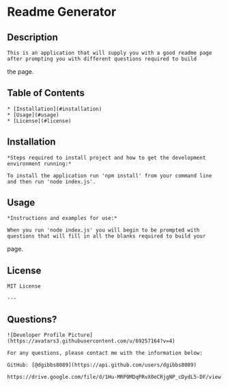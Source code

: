 # Readme Generator
## Description

    This is an application that will supply you with a good readme page after prompting you with different questions required to build
 the page.
## Table of Contents
    * [Installation](#installation)
    * [Usage](#usage)
    * [License](#license)

## Installation

    *Steps required to install project and how to get the development environment running:*

    To install the application run 'npm install' from your command line and then run 'node index.js'.

## Usage

    *Instructions and examples for use:*

    When you run 'node index.js' you will begin to be prompted with questions that will fill in all the blanks required to build your
page.

## License

    MIT License

    ---

## Questions?

    ![Developer Profile Picture](https://avatars3.githubusercontent.com/u/69257164?v=4)

    For any questions, please contact me with the information below:

    GitHub: [@dgibbs8089](https://api.github.com/users/dgibbs8089)
    
    https://drive.google.com/file/d/1Hu-MRP0MDqPRvX0eCRjgNP_cDydL5-DF/view
